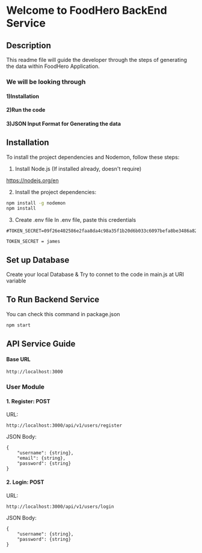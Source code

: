 # Welcome to FoodHero BackEnd Service

## Description
This readme file will guide the developer through the steps of generating the data within FoodHero Application. 

### We will be looking through 

#### 1)Installation

#### 2)Run the code

#### 3)JSON Input Format for Generating the data

## Installation
To install the project dependencies and Nodemon, follow these steps:

1. Install Node.js (If installed already, doesn't require) 

https://nodejs.org/en

2. Install the project dependencies:
   
```bash
npm install -g nodemon
npm install
```

3. Create .env file
In .env file, paste this credentials
```
#TOKEN_SECRET=09f26e402586e2faa8da4c98a35f1b20d6b033c6097befa8be3486a829587fe2f90a832bd3ff9d42710a4da095a2ce285b009f0c3730cd9b8e1af3eb84df6611

TOKEN_SECRET = james
```

## Set up Database
Create your local Database & Try to connet to the code in main.js at URI variable


## To Run Backend Service
You can check this command in package.json
```bash
npm start 
```

## API Service Guide

#### Base URL
```
http://localhost:3000
```

### User Module

#### 1. Register: POST
URL:
```
http://localhost:3000/api/v1/users/register
```

JSON Body:
```
{
    "username": {string},
    "email": {string},
    "password": {string}
}
```

#### 2. Login: POST
URL:
```
http://localhost:3000/api/v1/users/login
```

JSON Body:
```
{
    "username": {string},
    "password": {string}
}
```







